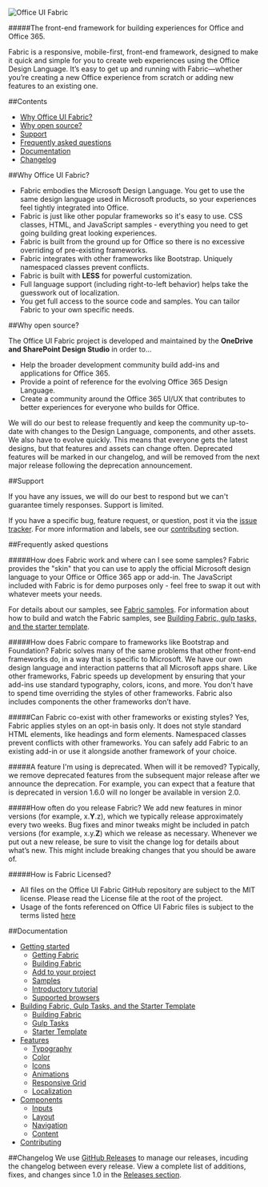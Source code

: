 ![Office UI Fabric](http://odux.azurewebsites.net/github/img/OfficeUIFabricLogoBluePadSm-01.png)

#####The front-end framework for building experiences for Office and Office 365.

Fabric is a responsive, mobile-first, front-end framework, designed to make it quick and simple for you to create web experiences using the Office Design Language. It’s easy to get up and running with Fabric—whether you’re creating a new Office experience from scratch or adding new features to an existing one.

##Contents

- [Why Office UI Fabric?](#why-office-ui-fabric)
- [Why open source?](#why-open-source)
- [Support](#support)
- [Frequently asked questions](#frequently-asked-questions)
- [Documentation](#documentation)
- [Changelog](#changelog)


##Why Office UI Fabric?
- Fabric embodies the Microsoft Design Language. You get to use the same design language used in Microsoft products, so your experiences feel tightly integrated into Office.  
- Fabric is just like other popular frameworks so it's easy to use. CSS classes, HTML, and JavaScript samples - everything you need to get going building great looking experiences.
- Fabric is built from the ground up for Office so there is no excessive overriding of pre-existing frameworks.
- Fabric integrates with other frameworks like Bootstrap. Uniquely namespaced classes prevent conflicts.
- Fabric is built with **LESS** for powerful customization.
- Full language support (including right-to-left behavior) helps take the guesswork out of localization.
- You get full access to the source code and samples. You can tailor Fabric to your own specific needs. 

##Why open source?

The Office UI Fabric project is developed and maintained by the **OneDrive and SharePoint Design Studio** in order to...
- Help the broader development community build add-ins and applications for Office 365.
- Provide a point of reference for the evolving Office 365 Design Language.
- Create a community around the Office 365 UI/UX that contributes to better experiences for everyone who builds for Office.

We will do our best to release frequently and keep the community up-to-date with changes to the Design Language, components, and other assets. We also have to evolve quickly. This means that everyone gets the latest designs, but that features and assets can change often. Deprecated features will be marked in our changelog, and will be removed from the next major release following the deprecation announcement.

##Support

If you have any issues, we will do our best to respond but we can't guarantee timely responses. Support is limited.

If you have a specific bug, feature request, or question, post it via the [issue tracker](https://github.com/OfficeDev/Office-UI-Fabric/issues). For more information and labels, see our [contributing](https://github.com/OfficeDev/Office-UI-Fabric/blob/master/ghdocs/CONTRIBUTING.md) section.

##Frequently asked questions

#####How does Fabric work and where can I see some samples?
Fabric provides the "skin" that you can use to apply the official Microsoft design language to your Office or Office 365 app or add-in. The JavaScript included with Fabric is for demo purposes only - feel free to swap it out with whatever meets your needs.

For details about our samples, see [Fabric samples](https://github.com/OfficeDev/Office-UI-Fabric/blob/master/ghdocs/GETTINGSTARTED.md#fabric-samples). For information about  how to build and watch the Fabric samples, see [Building Fabric, gulp tasks, and the starter template](https://github.com/OfficeDev/Office-UI-Fabric/blob/master/ghdocs/BUILDING.md#gulp-tasks).

#####How does Fabric compare to frameworks like Bootstrap and Foundation?
Fabric solves many of the same problems that other front-end frameworks do, in a way that is specific to Microsoft. We have our own design language and interaction patterns that all Microsoft apps share. Like other frameworks, Fabric speeds up development by ensuring that your add-ins use standard typography, colors, icons, and more. You don't have to spend time overriding the styles of other frameworks. Fabric also includes components the other frameworks don’t have.

#####Can Fabric co-exist with other frameworks or existing styles?
Yes, Fabric applies styles on an opt-in basis only. It does not style standard HTML elements, like headings and form elements. Namespaced classes prevent conflicts with other frameworks. You can safely add Fabric to an existing add-in or use it alongside another framework of your choice.

#####A feature I'm using is deprecated. When will it be removed?
Typically, we remove deprecated features from the subsequent major release after we announce the deprecation. For example, you can expect that a feature that is deprecated in version 1.6.0 will no longer be available in version 2.0.

#####How often do you release Fabric?
We add new features in minor versions (for example, x.**Y**.z), which we typically release approximately every two weeks. Bug fixes and minor tweaks might be included in patch versions (for example, x.y.**Z**) which we release as necessary. Whenever we put out a new release, be sure to visit the change log for details about what’s new. This might include breaking changes that you should be aware of.

#####How is Fabric Licensed?

- All files on the Office UI Fabric GitHub repository are subject to the MIT license. Please read the License file at the root of the project. 
- Usage of the fonts referenced on Office UI Fabric files is subject to the terms listed [here](http://aka.ms/fabric-font-license) 

##Documentation

- [Getting started](https://github.com/OfficeDev/Office-UI-Fabric/blob/master/ghdocs/GETTINGSTARTED.md)
	- [Getting Fabric](https://github.com/OfficeDev/Office-UI-Fabric/blob/master/ghdocs/GETTINGSTARTED.md#getting-fabric)
	- [Building Fabric](https://github.com/OfficeDev/Office-UI-Fabric/blob/master/ghdocs/GETTINGSTARTED.md#building-fabric)
	- [Add to your project](https://github.com/OfficeDev/Office-UI-Fabric/blob/master/ghdocs/GETTINGSTARTED.md#add-to-your-project)
	- [Samples](https://github.com/OfficeDev/Office-UI-Fabric/blob/master/ghdocs/GETTINGSTARTED.md#samples)
	- [Introductory tutorial](https://github.com/OfficeDev/Office-UI-Fabric/blob/master/ghdocs/GETTINGSTARTED.md#introductory-tutorial)
	- [Supported browsers](https://github.com/OfficeDev/Office-UI-Fabric/blob/master/ghdocs/GETTINGSTARTED.md#supported-browsers)
- [Building Fabric, Gulp Tasks, and the Starter Template](https://github.com/OfficeDev/Office-UI-Fabric/blob/master/ghdocs/BUILDING.md)
	- [Building Fabric](https://github.com/OfficeDev/Office-UI-Fabric/blob/master/ghdocs/BUILDING.md#building-fabric)
	- [Gulp Tasks](https://github.com/OfficeDev/Office-UI-Fabric/blob/master/ghdocs/BUILDING.md#gulp-tasks)
	- [Starter Template](https://github.com/OfficeDev/Office-UI-Fabric/blob/master/ghdocs/BUILDING.md#starter-template)
- [Features](https://github.com/OfficeDev/Office-UI-Fabric/blob/master/ghdocs/FEATURES.md)
	- [Typography](https://github.com/OfficeDev/Office-UI-Fabric/blob/master/ghdocs/FEATURES.md#typography)
	- [Color](https://github.com/OfficeDev/Office-UI-Fabric/blob/master/ghdocs/FEATURES.md#color)
	- [Icons](https://github.com/OfficeDev/Office-UI-Fabric/blob/master/ghdocs/FEATURES.md#icons)
	- [Animations](https://github.com/OfficeDev/Office-UI-Fabric/blob/master/ghdocs/FEATURES.md#animations)
	- [Responsive Grid](https://github.com/OfficeDev/Office-UI-Fabric/blob/master/ghdocs/FEATURES.md#responsive-grid)
	- [Localization](https://github.com/OfficeDev/Office-UI-Fabric/blob/master/ghdocs/FEATURES.md#localization)
- [Components](https://github.com/OfficeDev/Office-UI-Fabric/blob/master/ghdocs/COMPONENTS.md)
	- [Inputs](https://github.com/OfficeDev/Office-UI-Fabric/blob/master/ghdocs/COMPONENTS.md#inputs)
	- [Layout](https://github.com/OfficeDev/Office-UI-Fabric/blob/master/ghdocs/COMPONENTS.md#layout)
	- [Navigation](https://github.com/OfficeDev/Office-UI-Fabric/blob/master/ghdocs/COMPONENTS.md#navigation)
	- [Content](https://github.com/OfficeDev/Office-UI-Fabric/blob/master/ghdocs/COMPONENTS.md#content)
- [Contributing](https://github.com/OfficeDev/Office-UI-Fabric/blob/master/ghdocs/CONTRIBUTING.md)

##Changelog
We use [GitHub Releases](https://github.com/blog/1547-release-your-software) to manage our releases, incuding the changelog between every release. View a complete list of additions, fixes, and changes since 1.0 in the [Releases section](https://github.com/OfficeDev/Office-UI-Fabric/releases).
